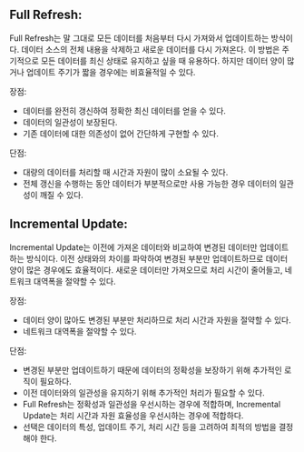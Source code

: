 ## Full Refresh:

Full Refresh는 말 그대로 모든 데이터를 처음부터 다시 가져와서 업데이트하는 방식이다. 데이터 소스의 전체 내용을 삭제하고 새로운 데이터를 다시 가져온다. 이 방법은 주기적으로 모든 데이터를 최신 상태로 유지하고 싶을 때 유용하다. 하지만 데이터 양이 많거나 업데이트 주기가 짧을 경우에는 비효율적일 수 있다.

장점:

- 데이터를 완전히 갱신하여 정확한 최신 데이터를 얻을 수 있다.
- 데이터의 일관성이 보장된다.
- 기존 데이터에 대한 의존성이 없어 간단하게 구현할 수 있다.

단점:

- 대량의 데이터를 처리할 때 시간과 자원이 많이 소요될 수 있다.
- 전체 갱신을 수행하는 동안 데이터가 부분적으로만 사용 가능한 경우 데이터의 일관성이 깨질 수 있다.

## Incremental Update:

Incremental Update는 이전에 가져온 데이터와 비교하여 변경된 데이터만 업데이트하는 방식이다. 이전 상태와의 차이를 파악하여 변경된 부분만 업데이트하므로 데이터 양이 많은 경우에도 효율적이다. 새로운 데이터만 가져오므로 처리 시간이 줄어들고, 네트워크 대역폭을 절약할 수 있다.

장점:

- 데이터 양이 많아도 변경된 부분만 처리하므로 처리 시간과 자원을 절약할 수 있다.
- 네트워크 대역폭을 절약할 수 있다.

단점:

- 변경된 부분만 업데이트하기 때문에 데이터의 정확성을 보장하기 위해 추가적인 로직이 필요하다.
- 이전 데이터와의 일관성을 유지하기 위해 추가적인 처리가 필요할 수 있다.
- Full Refresh는 정확성과 일관성을 우선시하는 경우에 적합하며, Incremental Update는 처리 시간과 자원 효율성을 우선시하는 경우에 적합하다.
- 선택은 데이터의 특성, 업데이트 주기, 처리 시간 등을 고려하여 최적의 방법을 결정해야 한다.
